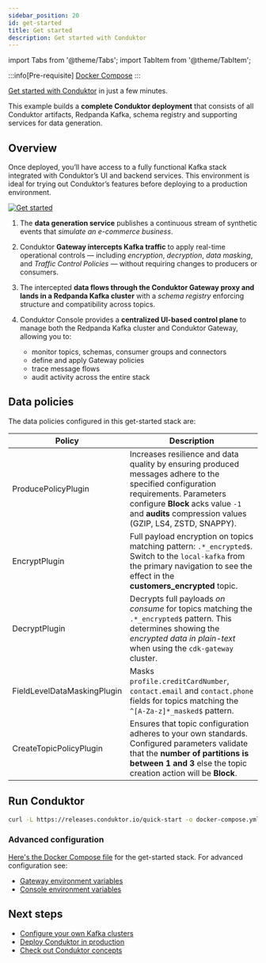 ```yaml
---
sidebar_position: 20
id: get-started
title: Get started
description: Get started with Conduktor
---
```

import Tabs from '@theme/Tabs'; import TabItem from '@theme/TabItem';

:::info[Pre-requisite]
[Docker Compose](https://docs.docker.com/compose/install)
:::

[Get started with Conduktor](https://www.conduktor.io/get-started) in just a few minutes.

This example builds a **complete Conduktor deployment** that consists of all Conduktor <GlossaryTerm>artifacts</GlossaryTerm>, Redpanda Kafka, schema registry and supporting services for data generation.

## Overview

Once deployed, you’ll have access to a fully functional Kafka stack integrated with Conduktor’s UI and backend services. This environment is ideal for trying out Conduktor’s features before deploying to a production environment.

<a href="/guide/get-start-overview.png" target="_blank" rel="noopener">
  <img src="/guide/get-start-overview.png" alt="Get started" style={{maxWidth: '100%'}} style={{paddingTop: '10px'}} />
</a>


1. The **data generation service** publishes a continuous stream of synthetic events that *simulate an e-commerce business*.
1. Conduktor **Gateway intercepts Kafka traffic** to apply real-time operational controls — including *encryption*, *decryption*, *data masking*, and *Traffic Control Policies* — without requiring changes to producers or consumers.
1. The intercepted **data flows through the Conduktor Gateway proxy and lands in a Redpanda Kafka cluster** with a *schema registry* enforcing structure and compatibility across topics.
1. Conduktor Console provides a **centralized UI-based control plane** to manage both the Redpanda Kafka cluster and Conduktor Gateway, allowing you to:

    - monitor topics, schemas, consumer groups and connectors
    - define and apply Gateway policies
    - trace message flows
    - audit activity across the entire stack

## Data policies

The data policies configured in this get-started stack are:

  | **Policy**                        | **Description**                                            |
  | --------------------------------- | ---------------------------------------------------------- |
  | ProducePolicyPlugin            | Increases resilience and data quality by ensuring produced messages adhere to the specified configuration requirements. Parameters configure **Block** acks value `-1` and **audits** compression values (GZIP, LS4, ZSTD, SNAPPY).    |
  | EncryptPlugin          | Full payload encryption on topics matching pattern: `.*_encrypted$`. Switch to the `local-kafka` from the primary navigation to see the effect in the **customers_encrypted** topic. |
  | DecryptPlugin          | Decrypts full payloads *on consume* for topics matching the `.*_encrypted$` pattern. This determines showing the *encrypted data in plain-text* when using the `cdk-gateway` cluster.   |
  | FieldLevelDataMaskingPlugin        | Masks `profile.creditCardNumber`, `contact.email` and `contact.phone` fields for topics matching the ```^[A-Za-z]*_masked$``` pattern.   |
  | CreateTopicPolicyPlugin       | Ensures that topic configuration adheres to your own standards. Configured parameters validate that the **number of partitions is between 1 and 3** else the topic creation action will be **Block**.   |

## Run Conduktor

```bash
curl -L https://releases.conduktor.io/quick-start -o docker-compose.yml && docker compose up -d --wait && echo "Conduktor started on http://localhost:8080"
```

### Advanced configuration

[Here's the Docker Compose file](https://raw.githubusercontent.com/conduktor/conduktor-platform/main/quick-start.yml) for the get-started stack. For advanced configuration see:

- [Gateway environment variables](/guide/conduktor-in-production/deploy-artifacts/deploy-gateway/env-variables)
- [Console environment variables](/guide/conduktor-in-production/deploy-artifacts/deploy-console/env-variables)

## Next steps

- [Configure your own Kafka clusters](/guide/conduktor-in-production/admin/configure-clusters)
- [Deploy Conduktor in production](/guide/conduktor-in-production)
- [Check out Conduktor concepts](/guide/conduktor-concepts)
